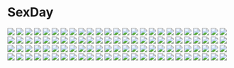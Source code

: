# SexDay
![](https://konachan.com/image/afe9b653f4f0f5a025e44acc123b4389/Konachan.com%20-%20117094%20brown_eyes%20brown_hair%20fukumaru_%28ns1%29%20ponytail%20taneshima_popura%20waitress%20working%21%21.jpg)
![](https://konachan.com/image/4731861a0c2bac2d8e89eed80365e7f2/Konachan.com%20-%20121510%20anthropomorphism%20ogitsune_%28ankakecya-han%29%20tagme.jpg)
![](https://konachan.com/image/c81025b131c3841c38289c6d65bad4a2/Konachan.com%20-%20227075%20animal%20bird%20building%20cat%20guweiz%20monochrome%20original%20scenic%20snow%20umbrella.jpg)
![](https://konachan.com/jpeg/2ecff875ac7e934b304596ef160c5b2a/Konachan.com%20-%20123092%20blonde_hair%20dress%20furumiya_elis%20game_cg%20nanatsu_no_fushigi_no_owarutoki%20twintails%20ueda_ryou.jpg)
![](https://konachan.com/image/c6ffa2b6bfc1881b2a17aca9c538ca56/Konachan.com%20-%2040941%20mai-hime%20yuuki_nao.jpg)
![](https://konachan.com/jpeg/495fa5caf1eb031f38ca70bd49d14489/Konachan.com%20-%20131743%20%26_sora_no_mukou_de_sakimasu_you_ni%20akatsuki-works%20game_cg%20kanno_kou%20saeki_hokuto%20tsukasa_mahori.jpg)
![](https://konachan.com/jpeg/27c766bc0c734b412189e6f02abe8503/Konachan.com%20-%20196549%20black_hair%20blush%20bow%20breasts%20brown_eyes%20brown_hair%20censored%20game_cg%20kannon_ouji%20long_hair%20nipples%20penis%20pussy%20sex%20sorai_shinya%20spread_legs%20thighhighs.jpg)
![](https://konachan.com/image/22f12a9a4be5745ad48fe3f2e2e8475c/Konachan.com%20-%20183449%20blonde_hair%20brown_eyes%20eva200499%20green_hair%20long_hair%20miko%20navel%20purple_hair%20rope%20short_hair%20skirt%20sunset%20thighhighs%20torii%20touhou%20yellow_eyes.jpg)
![](https://konachan.com/jpeg/577f40bbb9ac186d53401c3c374212d6/Konachan.com%20-%2068706%20blue_eyes%20close%20gray_hair%20kannagi_noel%20short_hair%20sora_no_woto%20transparent%20vector.jpg)
![](https://konachan.com/jpeg/cdbe4d9ec36bff0f55640207afb8f8e7/Konachan.com%20-%20286673%20dress%20gray_hair%20gun%20long_hair%20original%20staff%20stairs%20swav%20weapon.jpg)
![](https://konachan.com/image/1e619000a0e8193d7ee241beba33e1e3/Konachan.com%20-%20230787%20admiral_%28kancolle%29%20anthropomorphism%20aqua_eyes%20aqua_hair%20blush%20gloves%20jack_%28slaintheva%29%20kantai_collection%20kiss%20long_hair%20male%20skirt%20suzuya_%28kancolle%29.jpg)
![](https://konachan.com/jpeg/3b97aba03ede70d337648c9115e02199/Konachan.com%20-%20235473%20original%20sakuragi_ren.jpg)
![](https://konachan.com/image/333804f7332b4b751accfb2df24c84cf/Konachan.com%20-%2081238%20hatsune_miku%20raichi%20thighhighs%20torn_clothes%20twintails%20vocaloid.jpg)
![](https://konachan.com/jpeg/9b4ca3ae69e645712ae89c124c0b4425/Konachan.com%20-%20307827%20anthropomorphism%20apron%20blush%20bow%20dress%20fun_bo%20gray_hair%20headdress%20kemono_friends%20maid%20shoebill_%28kemono_friends%29%20short_hair%20white%20wings%20yellow_eyes.jpg)
![](https://konachan.com/jpeg/72ffb9056100672f5b1b8b5c53ed8fe6/Konachan.com%20-%20298953%20amashiro_natsuki%20animal_ears%20aqua_eyes%20bandaid%20catgirl%20gray_hair%20long_hair%20nacho_neko%20original%20signed.jpg)
![](https://konachan.com/jpeg/ab3476bde4ef8620752c662f4a42e2de/Konachan.com%20-%20300431%20anthropomorphism%20aqua_eyes%20blush%20breast_hold%20cameltoe%20gloves%20gray_hair%20kantai_collection%20panties%20school_uniform%20short_hair%20suion_25.c%20underwear%20white.jpg)
![](https://konachan.com/image/f1816a873b581006e7d022fab6e460a9/Konachan.com%20-%2091565%20as109%20barefoot%20blonde_hair%20breasts%20cleavage%20couch%20cropped%20dress%20headphones%20hijiri_byakuren%20long_hair%20navel%20touhou%20yellow_eyes.jpg)
![](https://konachan.com/jpeg/ba058ca8b7251fd2303aa45ad6699a2d/Konachan.com%20-%20118558%202girls%20animal_ears%20chibi%20fang%20gray_hair%20green_eyes%20green_hair%20halloween%20kuromiya%20pumpkin%20red_eyes%20short_hair%20tail%20touhou%20wolfgirl%20yellow_eyes.jpg)
![](https://konachan.com/jpeg/05f57bf1a99799239bd658e01901520e/Konachan.com%20-%2045748%20asahina_mikuru%20suzumiya_haruhi_no_yuutsu%20vector.jpg)
![](https://konachan.com/jpeg/03237fb86f6d9ac72e118c62155a4967/Konachan.com%20-%20194625%20ass%20bike_shorts%20brown_hair%20cameltoe%20erect_nipples%20gundam_%28series%29%20hoshino_fumina%20mobile_suit_gundam%20ponytail%20shorts%20torigoe_takumi%20wet.jpg)
![](https://konachan.com/jpeg/01df22e24f868b04b9e57bfbc04b4882/Konachan.com%20-%20153017%20anal%20breasts%20brown_hair%20cassini_m_bisuko%20censored%20cum%20lactation%20long_hair%20nipples%20open_shirt%20original%20panties%20scan%20syroh%20thighhighs%20underwear.jpg)
![](https://konachan.com/image/5ea5189d0d0c038579bfea27c4decfd7/Konachan.com%20-%2020749%20full_metal_panic%20melissa_mao.jpg)
![](https://konachan.com/image/10964479f01e6abe769c20f52f4222bb/Konachan.com%20-%208350%20chinatsu_tsukishima%20tagme.jpg)
![](https://konachan.com/image/d31f4b833bb08cadb8e395dacee1f04c/Konachan.com%20-%2070044%20barefoot%20dress%20fang%20gayarou%20gray%20horns%20hoshiguma_yuugi%20ibuki_suika%20long_hair%20orange_hair%20red_eyes%20ribbons%20touhou.jpg)
![](https://konachan.com/jpeg/f591cfa6fb5c394b2d6b62682e17287b/Konachan.com%20-%20299291%20anthropomorphism%20apron%20azur_lane%20chain%20gloves%20headband%20maid%20mechagirl%20pantyhose%20purple_hair%20short_hair%20tagme_%28artist%29%20transparent%20weapon%20yellow_eyes.jpg)
![](https://konachan.com/image/c8df750f9d39723eb4b38aaca2fea321/Konachan.com%20-%20104297%20game_cg%20steins%3Bgate.jpg)
![](https://konachan.com/image/cec417f1da2cfcb0d5cf3691534f215f/Konachan.com%20-%2089845%20armor%20building%20chain%20flowers%20meganeking%20petals%20pointed_ears%20purple_hair%20tagme%20wings%20yellow_eyes.jpg)
![](https://konachan.com/image/a114b1c945bc8030d888ce1c8ad6454c/Konachan.com%20-%20169730%20arsenixc%20boots%20brown_hair%20bunny_ears%20forest%20green_eyes%20hat%20kneehighs%20long_hair%20original%20scenic%20short_hair%20skirt%20staff%20tree%20watermark%20white_hair%20witch.jpg)
![](https://konachan.com/image/bb9fca319fb6dbf77cf8effa4535db30/Konachan.com%20-%20210738%20doraemon%20doraemon_%28character%29%20harousel%20night.jpg)
![](https://konachan.com/jpeg/7e7b0150b3c35905e4804295d1f86e94/Konachan.com%20-%20134008%20hatsune_miku%20uni_%28kokoromikun%29%20vocaloid.jpg)
![](https://konachan.com/image/54dcac191b1ba5f6a534a91188fdef79/Konachan.com%20-%2032758%20bunnygirl%20reisen_udongein_inaba%20skirt%20sky%20touhou.jpg)
![](https://konachan.com/image/7fb1f5a9c4477bd62ebfb90f0618c701/Konachan.com%20-%20120467%20cerberus_%28artist%29%20dress%20red_eyes%20rozen_maiden%20suigintou%20wings.jpg)
![](https://konachan.com/jpeg/04dc8a364a02a41ef8d8333bda9afaec/Konachan.com%20-%2064210%20flandre_scarlet%20izayoi_sakuya%20maid%20remilia_scarlet%20touhou%20vampire%20white.jpg)
![](https://konachan.com/image/1cbc2fa907c2d55afde7962ddcee8986/Konachan.com%20-%20260583%20animal%20beach%20bikini%20bird%20blonde_hair%20braids%20breasts%20cleavage%20clouds%20glasses%20green_eyes%20long_hair%20navel%20ponytail%20ribbons%20sky%20swimsuit%20tree%20water.jpg)
![](https://konachan.com/jpeg/8fe6d4a65a17355ccca6bef07758c483/Konachan.com%20-%2060010%20bakemonogatari%20close%20green_hair%20monogatari_%28series%29%20sengoku_nadeko%20vector.jpg)
![](https://konachan.com/jpeg/fabcea3838f0f09f2c44e0a2fbaebd82/Konachan.com%20-%20103310%20black%20hat%20japanese_clothes%20pink_hair%20red_eyes%20saigyouji_yuyuko%20touhou.jpg)
![](https://konachan.com/jpeg/e6a91729810111a62c8353ec9c36767c/Konachan.com%20-%20125488%202girls%20blonde_hair%20blue_hair%20blush%20chibi%20fang%20flandre_scarlet%20haipa_okara%20hat%20ponytail%20red_eyes%20remilia_scarlet%20short_hair%20touhou%20vampire%20wings.jpg)
![](https://konachan.com/image/083ccd09136937ef8be924ec5da6f8bf/Konachan.com%20-%2059563%20animal_ears%20as109%20bakemonogatari%20barefoot%20dress%20feathers%20glasses%20long_hair%20no_bra%20pussy_juice%20signed%20summer_dress%20white_hair%20yellow_eyes.jpg)
![](https://konachan.com/image/564a10e8298f3192c05172c350691093/Konachan.com%20-%20133429%20hattori_mitsuru%20long_hair%20tagme.jpg)
![](https://konachan.com/jpeg/6b87fd176557c01762607bc97d127072/Konachan.com%20-%2014474%20kamichu.jpg)
![](https://konachan.com/jpeg/35981b2ee12446b7804c717c1505e065/Konachan.com%20-%2069538%20game_cg%20harukazedori_ni_tomarigi_wo_2nd_story%20okina_korun%20panties%20skyfish%20striped_panties%20swim_ring%20underwear.jpg)
![](https://konachan.com/image/d0d93f8661b252b8873310a06f0f6c44/Konachan.com%20-%20140761%20hatsune_miku%20vocaloid.jpg)
![](https://konachan.com/image/ddbca92109f820f3a4e2cf101e7e6681/Konachan.com%20-%20236716%20building%20clouds%20grass%20nobody%20original%20scenic%20shamoji%20sky%20watermark.jpg)
![](https://konachan.com/jpeg/21593b58d4b40769839ee1c10655f7aa/Konachan.com%20-%20270950%20animal%20blush%20cat%20couch%20food%20gloves%20gray_hair%20hat%20headphones%20last_period%20loli%20long_hair%20niranome%20purple_eyes%20thighhighs%20twintails%20wink%20zettai_ryouiki.jpg)
![](https://konachan.com/image/23b99f6b1174e37b0b916eef9b94afb4/Konachan.com%20-%2046752%20breasts%20clannad%20nipples%20nude%20sakagami_tomoyo.jpg)
![](https://konachan.com/image/00b5f98bc6e656009f1100e6fd61c39c/Konachan.com%20-%20151008%20reiuji_utsuho%20touhou.jpg)
![](https://konachan.com/image/bcff3165f09199c49aaf51c2271a8c94/Konachan.com%20-%2027290%20gintama%20sakurazawa_izumi%20yagyuu_kyuubei.jpg)
![](https://konachan.com/image/20dc4861f4d1933102b0f9921fb2cd88/Konachan.com%20-%20269189%20animal%20bird%20brown_hair%20clouds%20kneehighs%20original%20sakeharasu%20scenic%20school_uniform%20short_hair%20skirt%20sky%20water.jpg)
![](https://konachan.com/image/60cc4602de02cf71451ff37db895b733/Konachan.com%20-%20155026%20anus%20blush%20bra%20breasts%20censored%20cum%20demon%20koakuma%20miki_purasu%20nipples%20pointed_ears%20pussy%20red_eyes%20red_hair%20thighhighs%20touhou%20underwear%20wings.jpg)
![](https://konachan.com/image/5770ea19c357149b0d6310510dad648d/Konachan.com%20-%2099410%20blood%20kahis_%28sweetbriar%29%20mahou_shoujo_madoka_magica.jpg)
![](https://konachan.com/image/a21d8445ac304a870ae5c1945b3c8348/Konachan.com%20-%2030264%20aria%20mizunashi_akari.jpg)
![](https://konachan.com/image/dde326357d95520e21d7dcfbb4934830/Konachan.com%20-%20133203%20ak2%20blue_hair%20breasts%20cleavage%20mechagirl%20tagme.jpg)
![](https://konachan.com/image/353badfe7160fa6aaafcada1f5ea135a/Konachan.com%20-%20148105%20apron%20blue_eyes%20braids%20headdress%20instrument%20izayoi_sakuya%20maid%20pen-zin%20petals%20piano%20short_hair%20sky%20stars%20touhou%20white_hair.jpg)
![](https://konachan.com/jpeg/6e5040963cd14a419ae983ec9baec539/Konachan.com%20-%20176936%202girls%20animal_ears%20blue_eyes%20blue_hair%20blush%20breasts%20brown_eyes%20cleavage%20mermaid%20nude%20onsen%20pink_hair%20short_hair%20touhou%20towel%20wakasagihime%20wings.jpg)
![](https://konachan.com/jpeg/162ae50922f629f52cd6f642bc3d24a1/Konachan.com%20-%20246370%20building%20city%20clouds%20original%20rainbow%20scenic%20sky%20sorakuma_%28oycue41%29%20umbrella.jpg)
![](https://konachan.com/image/93affa8a1c90fca9e2f9fe57fc663926/Konachan.com%20-%20121468%20aqua_eyes%20aqua_hair%20brown_hair%20clouds%20hatsune_miku%20phone%20scarf%20skirt%20sky%20thighhighs%20twintails%20vocaloid.jpg)
![](https://konachan.com/jpeg/4e0fe7be0c7446a43e60a57ccf37be73/Konachan.com%20-%20293606%20ao_no_kanata_no_four_rhythm%20black_hair%20breasts%20game_cg%20long_hair%20purple_eyes%20school_uniform%20sprite%20suzumori%20tobisawa_misaki%20yuuki_itsuka.jpg)
![](https://konachan.com/jpeg/f9b7d281d5bb817b1d9e9135bcaf78d4/Konachan.com%20-%20285054%20ass%20blonde_hair%20blush%20breasts%20bubbles%20cropped%20drink%20fang%20food%20foxgirl%20fruit%20long_hair%20navel%20nude%20original%20red_eyes%20tail%20usagihime%20waifu2x%20white.jpg)
![](https://konachan.com/image/27eee4505a1ffabe4cc881c6717af9e3/Konachan.com%20-%20157577%20bandage%20black_hair%20bow%20kochu%20twintails%20weapon.jpg)
![](https://konachan.com/image/5a006e76aed796fd8219f96792c7e65b/Konachan.com%20-%20292958%20aqua_eyes%20azur_lane%20book%20breasts%20brown_hair%20dress%20glasses%20gloves%20hat%20koln_%28azur_lane%29%20purple_eyes%20rosele%20short_hair%20thighhighs%20watermark%20white_hair.jpg)
![](https://konachan.com/image/7220df242e6eb6fed99a9020b6cb2052/Konachan.com%20-%20175175%20animal_ears%20blue_hair%20blush%20christmas%20dress%20hat%20long_hair%20original%20pantyhose%20purple_eyes%20thighhighs%20zpolice.jpg)
![](https://konachan.com/image/32ddbed6be5b814314dd24236570f3a4/Konachan.com%20-%2065679%20christmas%20hatsune_miku%20snow%20thighhighs%20twintails%20vocaloid.jpg)
![](https://konachan.com/jpeg/66e4dd425453c04f76b0e4d09553859e/Konachan.com%20-%20180500%20black_hair%20japanese_clothes%20kikou_shoujo_wa_kizutsukanai%20long_hair%20red_eyes%20ribbons%20skirt%20thighhighs%20tidsean%20yaya.jpg)
![](https://konachan.com/jpeg/4b2576f5769b302d15490c38ff2b4b52/Konachan.com%20-%20179404%20anthropomorphism%20blush%20brown_hair%20elbow_gloves%20gloves%20hug%20kantai_collection%20kneehighs%20ko_ru_ri%20naka_%28kancolle%29%20sendai_%28kancolle%29%20signed.jpg)
![](https://konachan.com/image/0f3c1c865be7f18d774f239c8960ccb9/Konachan.com%20-%2068649%20black_hair%20blue_eyes%20fate_%28series%29%20fate_stay_night%20japanese_clothes%20kimono%20long_hair%20rain%20ribbons%20scan%20stairs%20tohsaka_rin%20twintails%20umbrella%20water.jpg)
![](https://konachan.com/jpeg/b8385d856eae8bbbfcd5bfb68cdc8bbf/Konachan.com%20-%20240302%20animal%20bandage%20blonde_hair%20breasts%20bubbles%20dress%20fairy_tail%20fish%20gloves%20hug%20leonstar%20long_hair%20male%20pink_hair%20scarf%20short_hair%20underwater%20water.jpg)
![](https://konachan.com/image/1820541292b4680d5eca1a3c43ad0d00/Konachan.com%20-%20126255%20barefoot%20bow%20katanakko_daisuki%20konpaku_youmu%20myon%20touhou.jpg)
![](https://konachan.com/image/ddc2c8aab48a40714d6308e7489b0d07/Konachan.com%20-%20106722%20akai_shuuichi%20all_male%20car%20detective_conan%20hat%20male%20vector.jpg)
![](https://konachan.com/jpeg/bbb06eab844444119addc4498369b2ea/Konachan.com%20-%20227328%20blonde_hair%20blush%20bondage%20breasts%20bug_system%20game_cg%20long_hair%20navel%20nipples%20nude%20purple_eyes%20ribbons%20rope%20rubi-sama%20twintails%20water%20wet.jpg)
![](https://konachan.com/jpeg/4ed2607de71c97397431a5ac3ad2a090/Konachan.com%20-%20105864%20blue_hair%20breasts%20censored%20clochette%20cum%20game_cg%20kamikaze_explorer%20long_hair%20nipples%20nude%20okihara_kotoha%20oshiki_hitoshi%20penis%20sex%20wet.jpg)
![](https://konachan.com/jpeg/ff385db347f0a0e624d8be5fb52e4f0f/Konachan.com%20-%20241130%20annin_doufu%20baseball%20himekawa_yuki%20idolmaster%20idolmaster_cinderella_girls%20idolmaster_cinderella_girls_starlight_stage%20sport.jpg)
![](https://konachan.com/image/74569d11f909174bbe9554880481280d/Konachan.com%20-%2087530%20animal_ears%20bunny_ears%20bunnygirl%20gun%20reisen_udongein_inaba%20touhou%20weapon%20white.jpg)
![](https://konachan.com/jpeg/5501bd979db2c9e59de36bb68681a6bf/Konachan.com%20-%20221445%20bakemonogatari%20gloves%20maruino%20monogatari_%28series%29%20oshino_ougi%20owarimonogatari%20school_uniform.jpg)
![](https://konachan.com/image/983fddf05493f84899ce8ae83afa7596/Konachan.com%20-%20224222%20clouds%20earth%20grass%20nobody%20original%20p0ckylo%20planet%20scenic%20sky%20space%20stars%20sunset.jpg)
![](https://konachan.com/jpeg/842affc54fbbeddff5b2ca252f80c90c/Konachan.com%20-%2038764%20chinese_clothes%20chinese_dress%20fue%20kikushita_kotora%20kino_kyouka%20rococoworks%20volume7.jpg)
![](https://konachan.com/image/4609790867112b1421d551d5c9c37ade/Konachan.com%20-%20203453%202girls%20cum%20long_hair%20man_%28trance%29%20nude%20original%20panties%20penis%20pussy%20uncensored%20underwear%20vibrator.jpg)
![](https://konachan.com/jpeg/557f63580b8aa787c197809254e5ab58/Konachan.com%20-%20244644%20braids%20breasts%20elbow_gloves%20fairy_tail%20flare_corona%20gloves%20long_hair%20red_eyes%20red_hair%20tattoo%20transparent%20twintails%20vector%20watermark.jpg)
![](https://konachan.com/image/bd81208f05683d23bccc53596c1028a6/Konachan.com%20-%2048535%20blue_hair%20breast_grab%20censored%20cum%20dendrobium%20group%20nipples%20nishieda%20panties%20penis%20pubic_hair%20sex%20underwear.jpg)
![](https://konachan.com/image/88b877f30b35416354fa146322d86883/Konachan.com%20-%20254652%20blonde_hair%20blush%20breasts%20censored%20chariot%20cum%20fang%20long_hair%20navel%20nipples%20nude%20orange_eyes%20penis%20pubic_hair%20pussy%20rogia%20spread_legs.jpg)
![](https://konachan.com/image/7c2dabf0caf11aa65868da786d46fef6/Konachan.com%20-%20160315%20apple%20bandaid%20blood%20blue_hair%20bow%20cage%20chain%20collar%20cross%20dress%20flowers%20food%20fruit%20halo%20hat%20male%20original%20rained%20ribbons%20skirt%20tattoo%20tie%20trap.jpg)
![](https://konachan.com/image/bbecc27455f4a1c36257f82123b30d16/Konachan.com%20-%2088977%20beach%20konpaku_youmu%20scenic%20touhou%20water.jpg)
![](https://konachan.com/image/04175f3a15e246f2a2cd39986711b0fb/Konachan.com%20-%20104942%20hyperdimension_neptunia_mk2%20nisa%20tsunako.jpg)
![](https://konachan.com/image/81c927bb4bf3cf479b05c15bca0f16b3/Konachan.com%20-%2042945%20xenogears.jpg)
![](https://konachan.com/jpeg/dcb5d8bc07205e35cbf5952bab1e6b5f/Konachan.com%20-%20135104%20apron%20black_hair%20blue_eyes%20blush%20cura%20flat_chest%20food%20game_cg%20hat%20kimono%20loli%20long_hair%20lose%20monobeno%20red_eyes%20red_hair%20short_hair%20twintails.jpg)
![](https://konachan.com/jpeg/84aaca0f42e487f2184e7ccf7e00efcb/Konachan.com%20-%20100396%20akemi_homura%20kokotetsu%20mahou_shoujo_madoka_magica.jpg)
![](https://konachan.com/image/0e5132596d3dd10ba02724b3b55e8e10/Konachan.com%20-%20101746%20grisaia_no_kajitsu%20jpeg_artifacts%20sakaki_yumiko.jpg)
![](https://konachan.com/jpeg/c67d38b73df6e32199127998fc0f3338/Konachan.com%20-%20283270%20anal%20ass%20bed%20blush%20breasts%20clover_%28sakura_gamer%29%20collar%20game_cg%20inma%20nipples%20nude%20pussy_juice%20red_hair%20sakura_gamer%20winged_cloud%20wristwear.jpg)
![](https://konachan.com/image/9ebbcd7888afac45cb799682a36edd25/Konachan.com%20-%2085853%20bra%20breasts%20cleavage%20flowers%20katana%20long_hair%20natsume_maya%20pink%20sword%20tenjou_tenge%20umbrella%20underwear%20weapon.jpg)
![](https://konachan.com/image/a1346d42ba46864cff870eb0b0306cf9/Konachan.com%20-%20248561%20aqua_eyes%20armor%20blonde_hair%20breasts%20chain%20fate_apocrypha%20fate_%28series%29%20gloves%20headdress%20kibanda_gohan%20long_hair%20ponytail%20thighhighs.jpg)
![](https://konachan.com/image/a7bf1c02ebda981f39bb5cc2c9482144/Konachan.com%20-%2060163%20bra%20breasts%20cleavage%20computer%20kamiya_tomoe%20original%20short_hair%20shorts%20thighhighs%20underwear%20wink.jpg)
![](https://konachan.com/jpeg/d8708b40292de48121d5f43d3214fa8c/Konachan.com%20-%20266302%20akabeisoft3%20akizora_momiji%20breast_grab%20censored%20game_cg%20nurse%20pantyhose%20penis%20pussy%20pussy_juice%20seto_rikako%20sex%20sky%20spread_legs%20torn_clothes.jpg)
![](https://konachan.com/image/adb1db97e0a6dd915bed49feba60a2f7/Konachan.com%20-%208920%20kanon%20misaka_shiori.jpg)
![](https://konachan.com/image/905926e27b27199fa21c891908a51203/Konachan.com%20-%20160025%202girls%20ass%20blonde_hair%20blush%20breasts%20brown_eyes%20brown_hair%20gloves%20kneehighs%20long_hair%20nipples%20nude%20pussy%20short_hair%20thighhighs%20uncensored%20yuri.jpg)
![](https://konachan.com/image/e51f6a657a4829797d43d50673681bfd/Konachan.com%20-%20162893%20all_male%20ass%20male%20nishiumi_yuuta%20totsuka_saika%20trap%20yahari_ore_no_seishun_love_come_wa_machigatteiru..jpg)
![](https://konachan.com/jpeg/b0645ff1c7d81e0e06a6987e58124378/Konachan.com%20-%20214394%20aliasing%20ass%20book%20bow%20brown_hair%20flowers%20kneehighs%20long_hair%20np_bit%20original%20panties%20red_eyes%20school_uniform%20signed%20striped_panties%20underwear%20upskirt.jpg)
![](https://konachan.com/jpeg/1f8b6c7972aa38f589eed51caff3af5d/Konachan.com%20-%20255477%20aliasing%20anthropomorphism%20barefoot%20blush%20dress%20food%20green_eyes%20ikasoke_%28likerm6au%29%20ribbons%20rice_simon%20short_hair%20twintails%20white_hair.jpg)
![](https://konachan.com/jpeg/94f403e3e1bd6939ace280c6ff691f13/Konachan.com%20-%20121517%20blonde_hair%20blue_eyes%20boku_wa_tomodachi_ga_sukunai%20breasts%20butterfly%20cleavage%20kashiwazaki_sena%20long_hair%20third-party_edit%20vector%20wings.jpg)
![](https://konachan.com/jpeg/485b777d958631a32343a2f939bed23c/Konachan.com%20-%20307039%20annyeongbangawo%20blade_%26_soul%20blue_eyes%20breasts%20brown_hair%20horns%20nipples%20nude%20tail.jpg)
![](https://konachan.com/image/911ecc03b03465002aadd3a0eeea8baf/Konachan.com%20-%2092345%20animal_ears%20blue_eyes%20bunny_ears%20bunnygirl%20cum%20gloves%20headphones%20long_hair%20original%20thighhighs%20usagihime.jpg)
![](https://konachan.com/jpeg/0ccb46b9f33ef3f5f89492fc4ae6438f/Konachan.com%20-%20190873%20aqua_eyes%20bikini%20blonde_hair%20blush%20breasts%20cleavage%20long_hair%20navel%20original%20swimsuit%20thighhighs%20tidsean%20white.jpg)
